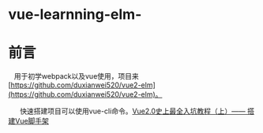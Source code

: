 # vue-learnning-elm-

# 前言
    用于初学webpack以及vue使用，项目来 [https://github.com/duxianwei520/vue2-elm](https://github.com/duxianwei520/vue2-elm)。
    
    
   快速搭建项目可以使用vue-cli命令。[Vue2.0史上最全入坑教程（上）—— 搭建Vue脚手架](https://www.jianshu.com/p/1626b8643676)
